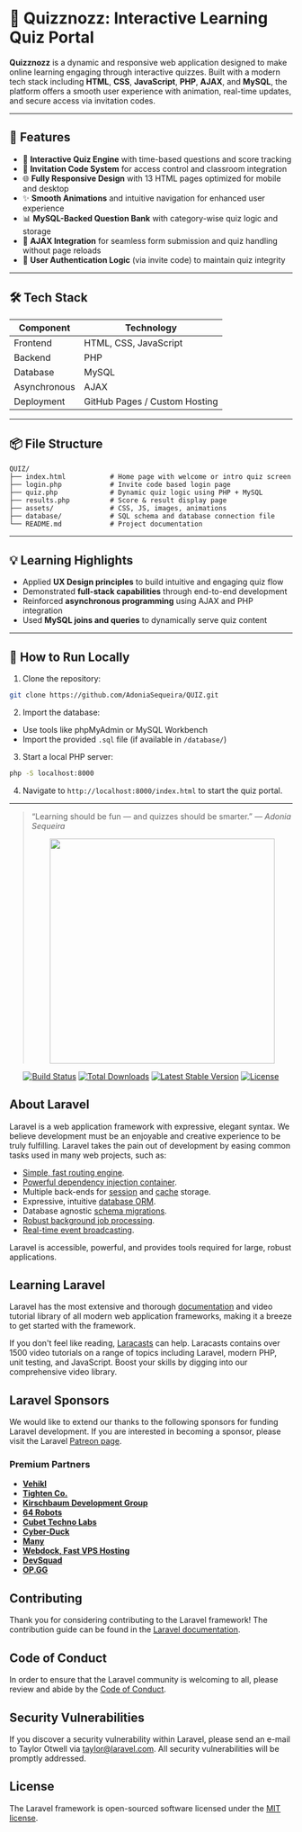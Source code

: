 # 🧠 Quizznozz: Interactive Learning Quiz Portal

**Quizznozz** is a dynamic and responsive web application designed to make online learning engaging through interactive quizzes. Built with a modern tech stack including **HTML**, **CSS**, **JavaScript**, **PHP**, **AJAX**, and **MySQL**, the platform offers a smooth user experience with animation, real-time updates, and secure access via invitation codes.

---

## 🚀 Features

- 🎯 **Interactive Quiz Engine** with time-based questions and score tracking
- 🧾 **Invitation Code System** for access control and classroom integration
- 🌐 **Fully Responsive Design** with 13 HTML pages optimized for mobile and desktop
- ✨ **Smooth Animations** and intuitive navigation for enhanced user experience
- 📊 **MySQL-Backed Question Bank** with category-wise quiz logic and storage
- 🔄 **AJAX Integration** for seamless form submission and quiz handling without page reloads
- 🔐 **User Authentication Logic** (via invite code) to maintain quiz integrity

---

## 🛠️ Tech Stack

| Component    | Technology             |
|--------------|------------------------|
| Frontend     | HTML, CSS, JavaScript  |
| Backend      | PHP                    |
| Database     | MySQL                  |
| Asynchronous | AJAX                   |
| Deployment   | GitHub Pages / Custom Hosting |

---

## 📦 File Structure

```
QUIZ/
├── index.html           # Home page with welcome or intro quiz screen
├── login.php            # Invite code based login page
├── quiz.php             # Dynamic quiz logic using PHP + MySQL
├── results.php          # Score & result display page
├── assets/              # CSS, JS, images, animations
├── database/            # SQL schema and database connection file
└── README.md            # Project documentation
```

---

## 💡 Learning Highlights

- Applied **UX Design principles** to build intuitive and engaging quiz flow
- Demonstrated **full-stack capabilities** through end-to-end development
- Reinforced **asynchronous programming** using AJAX and PHP integration
- Used **MySQL joins and queries** to dynamically serve quiz content

---

## 🧪 How to Run Locally

1. Clone the repository:
```bash
git clone https://github.com/AdoniaSequeira/QUIZ.git
```

2. Import the database:
- Use tools like phpMyAdmin or MySQL Workbench
- Import the provided `.sql` file (if available in `/database/`)

3. Start a local PHP server:
```bash
php -S localhost:8000
```

4. Navigate to `http://localhost:8000/index.html` to start the quiz portal.

---

> “Learning should be fun — and quizzes should be smarter.” — *Adonia Sequeira*
> <p align="center"><img src="https://res.cloudinary.com/dtfbvvkyp/image/upload/v1566331377/laravel-logolockup-cmyk-red.svg" width="400"></p>

<p align="center">
<a href="https://travis-ci.org/laravel/framework"><img src="https://travis-ci.org/laravel/framework.svg" alt="Build Status"></a>
<a href="https://packagist.org/packages/laravel/framework"><img src="https://poser.pugx.org/laravel/framework/d/total.svg" alt="Total Downloads"></a>
<a href="https://packagist.org/packages/laravel/framework"><img src="https://poser.pugx.org/laravel/framework/v/stable.svg" alt="Latest Stable Version"></a>
<a href="https://packagist.org/packages/laravel/framework"><img src="https://poser.pugx.org/laravel/framework/license.svg" alt="License"></a>
</p>

## About Laravel

Laravel is a web application framework with expressive, elegant syntax. We believe development must be an enjoyable and creative experience to be truly fulfilling. Laravel takes the pain out of development by easing common tasks used in many web projects, such as:

- [Simple, fast routing engine](https://laravel.com/docs/routing).
- [Powerful dependency injection container](https://laravel.com/docs/container).
- Multiple back-ends for [session](https://laravel.com/docs/session) and [cache](https://laravel.com/docs/cache) storage.
- Expressive, intuitive [database ORM](https://laravel.com/docs/eloquent).
- Database agnostic [schema migrations](https://laravel.com/docs/migrations).
- [Robust background job processing](https://laravel.com/docs/queues).
- [Real-time event broadcasting](https://laravel.com/docs/broadcasting).

Laravel is accessible, powerful, and provides tools required for large, robust applications.

## Learning Laravel

Laravel has the most extensive and thorough [documentation](https://laravel.com/docs) and video tutorial library of all modern web application frameworks, making it a breeze to get started with the framework.

If you don't feel like reading, [Laracasts](https://laracasts.com) can help. Laracasts contains over 1500 video tutorials on a range of topics including Laravel, modern PHP, unit testing, and JavaScript. Boost your skills by digging into our comprehensive video library.

## Laravel Sponsors

We would like to extend our thanks to the following sponsors for funding Laravel development. If you are interested in becoming a sponsor, please visit the Laravel [Patreon page](https://patreon.com/taylorotwell).

### Premium Partners

- **[Vehikl](https://vehikl.com/)**
- **[Tighten Co.](https://tighten.co)**
- **[Kirschbaum Development Group](https://kirschbaumdevelopment.com)**
- **[64 Robots](https://64robots.com)**
- **[Cubet Techno Labs](https://cubettech.com)**
- **[Cyber-Duck](https://cyber-duck.co.uk)**
- **[Many](https://www.many.co.uk)**
- **[Webdock, Fast VPS Hosting](https://www.webdock.io/en)**
- **[DevSquad](https://devsquad.com)**
- **[OP.GG](https://op.gg)**

## Contributing

Thank you for considering contributing to the Laravel framework! The contribution guide can be found in the [Laravel documentation](https://laravel.com/docs/contributions).

## Code of Conduct

In order to ensure that the Laravel community is welcoming to all, please review and abide by the [Code of Conduct](https://laravel.com/docs/contributions#code-of-conduct).

## Security Vulnerabilities

If you discover a security vulnerability within Laravel, please send an e-mail to Taylor Otwell via [taylor@laravel.com](mailto:taylor@laravel.com). All security vulnerabilities will be promptly addressed.

## License

The Laravel framework is open-sourced software licensed under the [MIT license](https://opensource.org/licenses/MIT).
